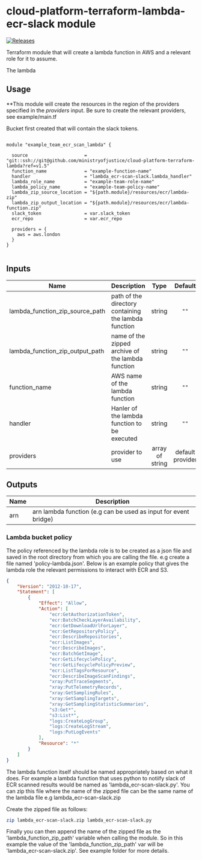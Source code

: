 # cloud-platform-terraform-lambda-ecr-slack module

[![Releases](https://img.shields.io/github/release/ministryofjustice/cloud-platform-terraform-lambda/all.svg?style=flat-square)](https://github.com/ministryofjustice/cloud-platform-terraform-lambda/releases)

Terraform module that will create a lambda function in AWS and a relevant role for it to assume.

The lambda 

## Usage

**This module will create the resources in the region of the providers specified in the *providers* input.
Be sure to create the relevant providers, see example/main.tf

Bucket first created that will contain the slack tokens. 
```hcl

module "example_team_ecr_scan_lambda" {

  source                     = "git::ssh://git@github.com/ministryofjustice/cloud-platform-terraform-lambda?ref=v1.5"
  function_name              = "example-function-name"
  handler                    = "lambda_ecr-scan-slack.lambda_handler"
  lambda_role_name           = "example-team-role-name"
  lambda_policy_name         = "example-team-policy-name"
  lambda_zip_source_location = "${path.module}/resources/ecr/lambda-zip"
  lambda_zip_output_location = "${path.module}/resources/ecr/lambda-function.zip"
  slack_token                = var.slack_token
  ecr_repo                   = var.ecr_repo
  
  providers = {
    aws = aws.london
  }
}


```

## Inputs

| Name | Description | Type | Default | Required |
|------|-------------|:----:|:-----:|:-----:|
| lambda_function_zip_source_path | path of the directory containing the lambda function | string | `""` | yes |
| lambda_function_zip_output_path | name of the zipped archive of the lambda function | string | `""` | yes |
| function_name | AWS name of the lambda function| string | `""` | yes |
| handler | Hanler of the lambda function to be executed| string | `""` | yes |
| providers | provider to use | array of string | default provider | no


## Outputs

| Name | Description |
|------|-------------|
| arn | arn lambda function (e.g can be used as input for event bridge) |


### Lambda bucket policy

The policy referenced by the lambda role is to be created as a json file and saved in the root directory from which you are 
calling the file. e.g create a file named 'policy-lambda.json'. Below is an example policy that gives the lambda role
the relevant permissions to interact with ECR and S3.


```json
{
    "Version": "2012-10-17",
    "Statement": [
        {
            "Effect": "Allow",
            "Action": [
                "ecr:GetAuthorizationToken",
                "ecr:BatchCheckLayerAvailability",
                "ecr:GetDownloadUrlForLayer",
                "ecr:GetRepositoryPolicy",
                "ecr:DescribeRepositories",
                "ecr:ListImages",
                "ecr:DescribeImages",
                "ecr:BatchGetImage",
                "ecr:GetLifecyclePolicy",
                "ecr:GetLifecyclePolicyPreview",
                "ecr:ListTagsForResource",
                "ecr:DescribeImageScanFindings",
                "xray:PutTraceSegments",
                "xray:PutTelemetryRecords",
                "xray:GetSamplingRules",
                "xray:GetSamplingTargets",
                "xray:GetSamplingStatisticSummaries",
                "s3:Get*",
                "s3:List*",
                "logs:CreateLogGroup",
                "logs:CreateLogStream",
                "logs:PutLogEvents"
            ],
            "Resource": "*"
        }
    ]
}
```

The lambda function itself should be named appropriately based on what it does. For example a lambda function that uses python to notiify slack of ECR scanned results would be named as 'lambda_ecr-scan-slack.py'. You can zip this file where the name of the zipped file can be the same name of the lambda file e.g lambda_ecr-scan-slack.zip

Create the zipped file as follows:

```bash
zip lambda_ecr-scan-slack.zip lambda_ecr-scan-slack.py
```

Finally you can then append the name of the zipped file as the 'lambda_function_zip_path' variable when calling the module.
So in this example the value of the 'lambda_function_zip_path' var will be 'lambda_ecr-scan-slack.zip'. See example folder for more details. 





